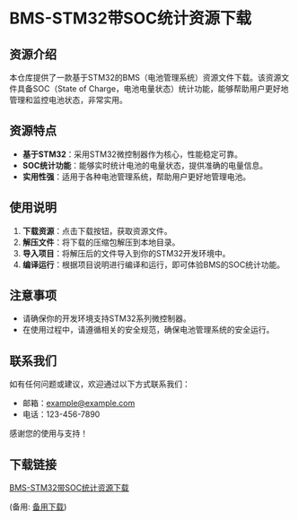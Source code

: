 # BMS-STM32带SOC统计资源下载

## 资源介绍

本仓库提供了一款基于STM32的BMS（电池管理系统）资源文件下载。该资源文件具备SOC（State of Charge，电池电量状态）统计功能，能够帮助用户更好地管理和监控电池状态，非常实用。

## 资源特点

- **基于STM32**：采用STM32微控制器作为核心，性能稳定可靠。
- **SOC统计功能**：能够实时统计电池的电量状态，提供准确的电量信息。
- **实用性强**：适用于各种电池管理系统，帮助用户更好地管理电池。

## 使用说明

1. **下载资源**：点击下载按钮，获取资源文件。
2. **解压文件**：将下载的压缩包解压到本地目录。
3. **导入项目**：将解压后的文件导入到你的STM32开发环境中。
4. **编译运行**：根据项目说明进行编译和运行，即可体验BMS的SOC统计功能。

## 注意事项

- 请确保你的开发环境支持STM32系列微控制器。
- 在使用过程中，请遵循相关的安全规范，确保电池管理系统的安全运行。

## 联系我们

如有任何问题或建议，欢迎通过以下方式联系我们：

- 邮箱：example@example.com
- 电话：123-456-7890

感谢您的使用与支持！

## 下载链接
[BMS-STM32带SOC统计资源下载](https://pan.quark.cn/s/4dbeb5142c5e) 

(备用: [备用下载](https://pan.baidu.com/s/1MYal7a_w6HdqMNHY_iQv3g?pwd=1234))
